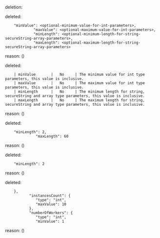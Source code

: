 deletion:

deleted:

		"minValue": <optional-minimum-value-for-int-parameters>,
		         "maxValue": <optional-maximum-value-for-int-parameters>,
		         "minLength": <optional-minimum-length-for-string-secureString-array-parameters>,
		         "maxLength": <optional-maximum-length-for-string-secureString-array-parameters>

reason: ()

deleted:

		| minValue       |   No     | The minimum value for int type parameters, this value is inclusive.
		| maxValue       |   No     | The maximum value for int type parameters, this value is inclusive.
		| minLength      |   No     | The minimum length for string, secureString and array type parameters, this value is inclusive.
		| maxLength      |   No     | The maximum length for string, secureString and array type parameters, this value is inclusive.

reason: ()

deleted:

		"minLength": 2,
		          "maxLength": 60

reason: ()

deleted:

		"minLength": 2

reason: ()

deleted:

		},
		       "instancesCount": {
		          "type": "int",
		          "maxValue": 10
		       },
		       "numberOfWorkers": {
		          "type": "int",
		          "minValue": 1

reason: ()

